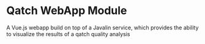 # Qatch WebApp Module

A Vue.js webapp build on top of a Javalin service, which provides the ability to visualize the results of a qatch
quality analysis